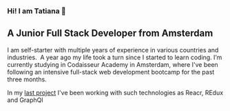 ### Hi! I am Tatiana 👋
## A Junior Full Stack Developer from Amsterdam

I am self-starter with multiple years of experience in various countries and industries. 
A year ago my life took a turn since I started to learn coding.
I’m currently studying in Codaisseur Academy in Amsterdam, 
where I've been following an intensive full-stack web development bootcamp for the past three months.

In my [last project](https://traveltracker.netlify.app/) I've been working with such technologies as Reacr, REdux and GraphQl

